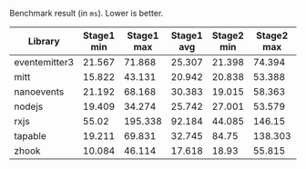 Benchmark result (in `ms`). Lower is better.

|Library|Stage1 min|Stage1 max|Stage1 avg|Stage2 min|Stage2 max|Stage2 avg|Total min|Total max|Total avg|
|--|--|--|--|--|--|--|--|--|--|
|eventemitter3|21.567|71.868|25.307|21.398|74.394|31.414|44.416|125.688|56.721|
|mitt|15.822|43.131|20.942|20.838|53.388|29.1|40.152|81.322|50.042|
|nanoevents|21.192|68.168|30.383|19.015|58.363|24.538|40.654|104.616|54.921|
|nodejs|19.409|34.274|25.742|27.001|53.579|32.662|46.911|85.369|58.404|
|rxjs|55.02|195.338|92.184|44.085|146.15|61.384|112.944|259.94|153.568|
|tapable|19.211|69.831|32.745|84.75|138.303|99.875|106.984|186.085|132.62|
|zhook|10.084|46.114|17.618|18.93|55.815|26.892|29.962|86.301|44.511|
